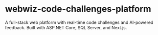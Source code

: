 # webwiz-code-challenges-platform
A full-stack web platform with real-time code challenges and AI-powered feedback. Built with ASP.NET Core, SQL Server, and Next.js.

